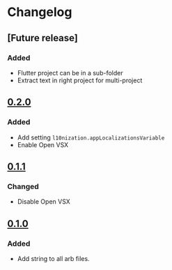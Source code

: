 # Changelog

## [Future release]

### Added

- Flutter project can be in a sub-folder
- Extract text in right project for multi-project

## [0.2.0]

### Added

- Add setting `l10nization.appLocalizationsVariable`
- Enable Open VSX

## [0.1.1]

### Changed

- Disable Open VSX

## [0.1.0]

### Added

- Add string to all arb files.

[0.1.0]: https://github.com/lsaudon/l10nization/releases/tag/release-0.1.0
[0.1.1]: https://github.com/lsaudon/l10nization/releases/tag/release-0.1.1
[0.2.0]: https://github.com/lsaudon/l10nization/releases/tag/release-0.2.0

